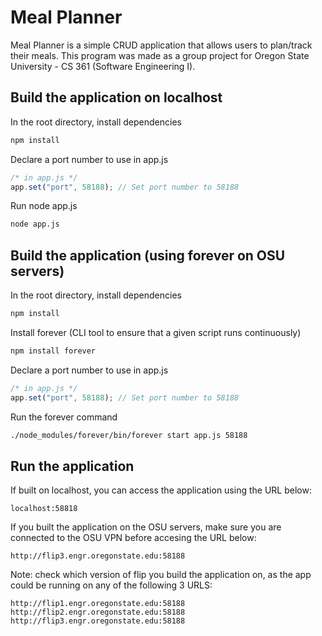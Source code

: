 # Meal Planner

Meal Planner is a simple CRUD application that allows users to plan/track their meals.
This program was made as a group project for Oregon State University - CS 361 (Software Engineering I).

## Build the application on localhost

In the root directory, install dependencies

```bash
npm install
```

Declare a port number to use in app.js

```javascript
/* in app.js */
app.set("port", 58188); // Set port number to 58188
```

Run node app.js

```bash
node app.js
```

## Build the application (using forever on OSU servers)

In the root directory, install dependencies

```bash
npm install
```

Install forever (CLI tool to ensure that a given script runs continuously)

```bash
npm install forever
```

Declare a port number to use in app.js

```javascript
/* in app.js */
app.set("port", 58188); // Set port number to 58188
```

Run the forever command

```bash
./node_modules/forever/bin/forever start app.js 58188
```

## Run the application

If built on localhost, you can access the application using the URL below:

```
localhost:58818
```

If you built the application on the OSU servers, make sure you are connected to the OSU VPN before accesing the URL below:

```
http://flip3.engr.oregonstate.edu:58188
```

Note: check which version of flip you build the application on, as the app could be running on any of the following 3 URLS:

```
http://flip1.engr.oregonstate.edu:58188
http://flip2.engr.oregonstate.edu:58188
http://flip3.engr.oregonstate.edu:58188
```
